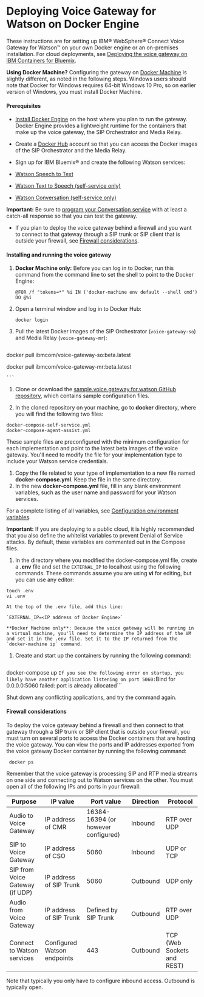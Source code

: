 # Deploying Voice Gateway for Watson on Docker Engine

These instructions are for setting up IBM&reg; WebSphere&reg; Connect Voice Gateway for Watson&trade; on your own Docker engine or an on-premises installation. For cloud deployments, see [Deploying the voice gateway on IBM Containers for Bluemix](deploybmix.md).

**Using Docker Machine?** Configuring the gateway on [Docker Machine](https://docs.docker.com/machine/overview/) is slightly different, as noted in the following steps. Windows users should note that Docker for Windows requires 64-bit Windows 10 Pro, so on earlier version of Windows, you must install Docker Machine.

#### Prerequisites

* [Install Docker Engine](https://docs.docker.com/engine/installation/) on the host where you plan to run the gateway. Docker Engine provides a lightweight runtime for the containers that make up the voice gateway, the SIP Orchestrator and Media Relay.

* Create a [Docker Hub](https://hub.docker.com/) account so that you can access the Docker images of the SIP Orchestrator and the Media Relay.

* Sign up for IBM Bluemix&reg; and create the following Watson services:
 * [Watson Speech to Text](https://console.ng.bluemix.net/catalog/services/speech-to-text)
 * [Watson Text to Speech (self-service only)](https://console.ng.bluemix.net/catalog/services/text-to-speech)
 * [Watson Conversation (self-service only)](https://console.ng.bluemix.net/catalog/services/conversation)

 **Important:** Be sure to [program your Conversation service](https://www.ibm.com/watson/developercloud/doc/conversation/t_dialog_build.shtml) with at least a catch-all response so that you can test the gateway.

* If you plan to deploy the voice gateway behind a firewall and you want to connect to that gateway through a SIP trunk or SIP client that is outside your firewall, see [Firewall considerations](#firewall-considerations).

#### Installing and running the voice gateway

 1. **Docker Machine only:** Before you can log in to Docker, run this command from the command line to set the shell to point to the Docker Engine:

    ```@FOR /f "tokens=*" %i IN ('docker-machine env default --shell cmd') DO @%i```

 1. Open a terminal window and log in to Docker Hub:

    ```
    docker login
    ```
 1. Pull the latest Docker images of the SIP Orchestrator (`voice-gateway-so`) and Media Relay (`voice-gateway-mr`):

    ```
  docker pull ibmcom/voice-gateway-so:beta.latest

  docker pull ibmcom/voice-gateway-mr:beta.latest

    ```

 1. Clone or download the [sample.voice.gateway.for.watson GitHub repository](https://github.com/WASdev/sample.voice.gateway.for.watson), which contains sample configuration files.

 1. In the cloned repository on your machine, go to **docker** directory, where you will find the following two files:
  ```
  docker-compose-self-service.yml
  docker-compose-agent-assist.yml
  ```

  These sample files are preconfigured with the minimum configuration for each implementation and point to the latest beta images of the voice gateway. You'll need to modify the file for your implementation type to include your Watson service credentials.

  1. Copy the file related to your type of implementation to a new file named **docker-compose.yml**. Keep the file in the same directory.
  1. In the new **docker-compose.yml** file, fill in any blank environment variables, such as the user name and password for your Watson services.

  For a complete listing of all variables, see [Configuration environment variables](config.md).

  **Important:** If you are deploying to a public cloud, it is highly recommended that you also define the whitelist variables to prevent Denial of Service attacks. By default, these variables are commented out in the Compose files.

 1. In the directory where you modified the docker-compose.yml file, create a **.env** file and set the `EXTERNAL_IP` to localhost using the following commands. These commands assume you are using **vi** for editing, but you can use any editor:

   ```
 touch .env
 vi .env
   ```
    At the top of the .env file, add this line:

    `EXTERNAL_IP=<IP address of Docker Engine>`

    **Docker Machine only**: Because the voice gateway will be running in a virtual machine, you'll need to determine the IP address of the VM and set it in the .env file. Set it to the IP returned from the `docker-machine ip` command.

 1. Create and start up the containers by running the following command:

    ```
 docker-compose up
    ```
  If you see the following error on startup, you likely have another application listening on port 5060:
  ```Bind for 0.0.0.0:5060 failed: port is already allocated```

  Shut down any conflicting applications, and try the command again.

#### Firewall considerations

To deploy the voice gateway behind a firewall and then connect to that gateway through a SIP trunk or SIP client that is outside your firewall, you must turn on several ports to access the Docker containers that are hosting the voice gateway. You can view the ports and IP addresses exported from the voice gateway Docker container by running the following command:

   ```
    docker ps
   ```
Remember that the voice gateway is processing SIP and RTP media streams on one side and connecting out to Watson services on the other. You must open all of the following IPs and ports in your firewall:

| Purpose | IP value | Port value | Direction | Protocol |
| -------------- | ------ | ----------- | ---------- | -----------|
| Audio to Voice Gateway | IP address of CMR | 16384-16394 (or however configured)| Inbound | RTP over UDP |
| SIP to Voice Gateway | IP address of CSO | 5060| Inbound | UDP or TCP |
| SIP from Voice Gateway (if UDP) | IP address of SIP Trunk | 5060| Outbound | UDP only |
| Audio from Voice Gateway | IP address of SIP Trunk | Defined by SIP Trunk | Outbound | RTP over UDP |
| Connect to Watson services | Configured Watson endpoints | 443| Outbound | TCP (Web Sockets and REST) |

Note that typically you only have to configure inbound access. Outbound is typically open.
